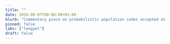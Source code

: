 ```yaml
---
title: ""
date: 2018-09-07T00:00:00+01:00
blurb: "Commentary piece on probabilistic population codes accepted at TINS"
pinned: false
labs: ["lengyel"]
draft: false
---
```

